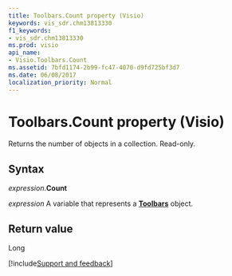 ```yaml
---
title: Toolbars.Count property (Visio)
keywords: vis_sdr.chm13813330
f1_keywords:
- vis_sdr.chm13813330
ms.prod: visio
api_name:
- Visio.Toolbars.Count
ms.assetid: 7bfd1174-2b99-fc47-4070-d9fd725bf3d7
ms.date: 06/08/2017
localization_priority: Normal
---
```



# Toolbars.Count property (Visio)

Returns the number of objects in a collection. Read-only.


## Syntax

_expression_.**Count**

_expression_ A variable that represents a **[Toolbars](Visio.Toolbars.md)** object.


## Return value

Long

[!include[Support and feedback](~/includes/feedback-boilerplate.md)]